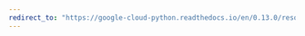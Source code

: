 ```yaml
---
redirect_to: "https://google-cloud-python.readthedocs.io/en/0.13.0/resource-manager-project.html"
---
```

